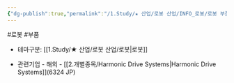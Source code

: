 ```yaml
---
{"dg-publish":true,"permalink":"/1.Study/★ 산업/로봇 산업/INFO_로봇/로봇 부품/","created":"2023-06-28T14:30:10.067+09:00","updated":"2025-06-25T13:30:51.148+09:00"}
---
```


#로봇 #부품

- 테마구분: [[1.Study/★ 산업/로봇 산업/로봇\|로봇]]

- 관련기업
		- 해외
			- [[2.개별종목/Harmonic Drive Systems\|Harmonic Drive Systems]](6324 JP)
